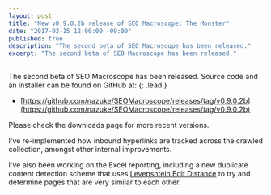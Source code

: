 ```yaml
---
layout: post
title: "New v0.9.0.2b release of SEO Macroscope: The Monster"
date: "2017-03-15 12:00:00 -09:00"
published: true
description: "The second beta of SEO Macroscope has been released."
excerpt: "The second beta of SEO Macroscope has been released."
---
```


The second beta of SEO Macroscope has been released. Source code and an installer can be found on GitHub at:
{: .lead }

* [https://github.com/nazuke/SEOMacroscope/releases/tag/v0.9.0.2b](https://github.com/nazuke/SEOMacroscope/releases/tag/v0.9.0.2b)

Please check the downloads page for more recent versions.

I've re-implemented how inbound hyperlinks are tracked across the crawled collection, amongst other internal improvements.

I've also been working on the Excel reporting, including a new duplicate content detection scheme that uses [Levenshtein Edit Distance](https://en.wikipedia.org/wiki/Levenshtein_distance) to try and determine pages that are very similar to each other.
